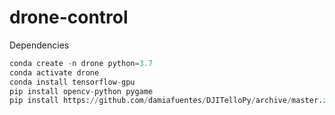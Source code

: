 # drone-control


Dependencies

```python
conda create -n drone python=3.7
conda activate drone
conda install tensorflow-gpu
pip install opencv-python pygame
pip install https://github.com/damiafuentes/DJITelloPy/archive/master.zip
```